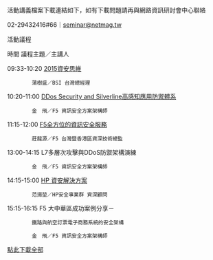 活動講義檔案下載連結如下，如有下載問題請再與網路資訊研討會中心聯絡

02-29432416#66｜seminar@netmag.tw

活動議程     
  
時間	議程主題／主講人

09:33-10:20	[2015資安思維](http://networkmagazine.us8.list-manage2.com/track/click?u=3ab6bf7873a6214283088bc94&id=e40fdd2ffa&e=5b1ee84e2c)<br>

            蒲樹盛／BSI 台灣總經理 

10:20-11:00 [DDos Security and Silverline高感知應用防禦體系](http://networkmagazine.us8.list-manage1.com/track/click?u=3ab6bf7873a6214283088bc94&id=629a3d38f6&e=5b1ee84e2c)

            金　飛／F5 資訊安全方案架構師

11:15-12:00 [F5全方位的資訊安全服務](http://networkmagazine.us8.list-manage2.com/track/click?u=3ab6bf7873a6214283088bc94&id=7744b363f7&e=5b1ee84e2c)

            莊龍源／F5 台灣暨香港區資深技術總監

13:00-14:15	L7多層次攻擊與DDoS防禦架構演練

            金　飛／F5 資訊安全方案架構師

14:15-15:00	[HP 資安解決方案](http://networkmagazine.us8.list-manage1.com/track/click?u=3ab6bf7873a6214283088bc94&id=fcccc71053&e=5b1ee84e2c)

            范揚堃／HP安全事業群 資深顧問

15:15-16:15	F5 大中華區成功案例分享－

            鐵路與航空訂票電子商務系統的安全架構

            金　飛／F5 資訊安全方案架構師 

[點此下載全部](http://networkmagazine.us8.list-manage.com/track/click?u=3ab6bf7873a6214283088bc94&id=6e73d3e999&e=5b1ee84e2c)

